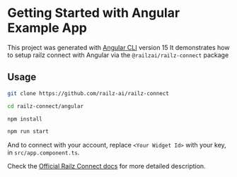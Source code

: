 # Getting Started with Angular Example App

This project was generated with [Angular CLI](https://github.com/angular/angular-cli) version 15
It demonstrates how to setup railz connect with Angular via the `@railzai/railz-connect` package

## Usage

```bash
git clone https://github.com/railz-ai/railz-connect

cd railz-connect/angular

npm install

npm run start
```


And to connect with your account, replace `<Your Widget Id>` with your key, in `src/app.component.ts`.

Check the [Official Railz Connect docs](https://docs.railz.ai/docs/railz-connect-overview)
for more detailed description.
